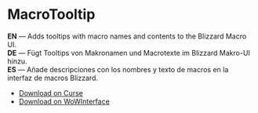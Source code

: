 MacroTooltip
===============

**EN** — Adds tooltips with macro names and contents to the Blizzard Macro UI.  
**DE** — Fügt Tooltips von Makronamen und Macrotexte im Blizzard Makro-UI hinzu.  
**ES** — Añade descripciones con los nombres y texto de macros en la interfaz de macros Blizzard.

* [Download on Curse](http://www.curse.com/addons/wow/macrotooltip/)
* [Download on WoWInterface](http://www.wowinterface.com/downloads/info22720-MacroTooltip.html)
